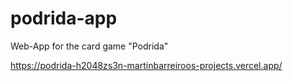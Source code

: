 # podrida-app

Web-App for the card game "Podrida"

https://podrida-h2048zs3n-martinbarreiroos-projects.vercel.app/
